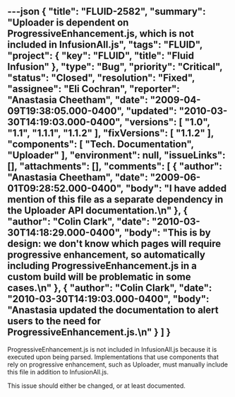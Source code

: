 ---json
{
  "title": "FLUID-2582",
  "summary": "Uploader is dependent on ProgressiveEnhancement.js, which is not included in InfusionAll.js",
  "tags": "FLUID",
  "project": {
    "key": "FLUID",
    "title": "Fluid Infusion"
  },
  "type": "Bug",
  "priority": "Critical",
  "status": "Closed",
  "resolution": "Fixed",
  "assignee": "Eli Cochran",
  "reporter": "Anastasia Cheetham",
  "date": "2009-04-09T19:38:05.000-0400",
  "updated": "2010-03-30T14:19:03.000-0400",
  "versions": [
    "1.0",
    "1.1",
    "1.1.1",
    "1.1.2"
  ],
  "fixVersions": [
    "1.1.2"
  ],
  "components": [
    "Tech. Documentation",
    "Uploader"
  ],
  "environment": null,
  "issueLinks": [],
  "attachments": [],
  "comments": [
    {
      "author": "Anastasia Cheetham",
      "date": "2009-06-01T09:28:52.000-0400",
      "body": "I have added mention of this file as a separate dependency in the Uploader API documentation.\n"
    },
    {
      "author": "Colin Clark",
      "date": "2010-03-30T14:18:29.000-0400",
      "body": "This is by design: we don't know which pages will require progressive enhancement, so automatically including ProgressiveEnhancement.js in a custom build will be problematic in some cases.\n"
    },
    {
      "author": "Colin Clark",
      "date": "2010-03-30T14:19:03.000-0400",
      "body": "Anastasia updated the documentation to alert users to the need for ProgressiveEnhancement.js.\n"
    }
  ]
}
---
ProgressiveEnhancement.js is not included in InfusionAll.js because it is executed upon being parsed. Implementations that use components that rely on progressive enhancement, such as Uploader, must manually include this file in addition to InfusionAll.js.

This issue should either be changed, or at least documented.

        